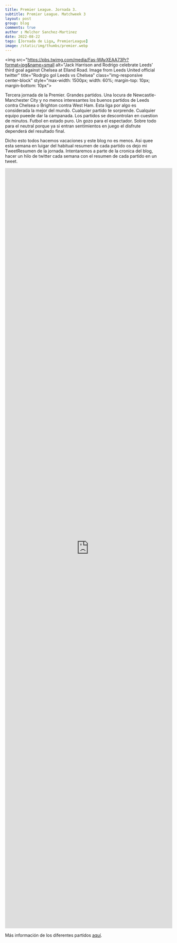 ```yaml
---
title: Premier League. Jornada 3.
subtitle: Premier League. Matchweek 3
layout: post
group: blog
comments: true
author : Melchor Sanchez-Martinez
date: 2022-08-22
tags: [Jornada de Liga, PremierLeague]
image: /static/img/thumbs/premier.webp
---
```

<img  src="https://pbs.twimg.com/media/Fas-WAyXEAA73Pr?format=jpg&name=small alt="Jack Harrison and Rodrigo celebrate Leeds’ third goal against Chelsea at Elland Road. Image from Leeds United official twitter" title="Rodrgio gol Leeds vs Chelsea" class="img-responsive center-block" style="max-width: 1500px; width: 60%; margin-top: 10px; margin-bottom: 10px">

<!-- excerpt-start -->

Tercera jornada de la Premier. Grandes partidos. Una locura de Newcastle-Manchester City y no menos interesantes los buenos partidos de Leeds contra Chelsea o Brighton contra West Ham. Esta liga por algo es considerada la mejor del mundo. Cualquier partido te sorprende. Cualquier equipo pueede dar la campanada. Los partidos se descontrolan en cuestion de minutos. Futbol en estado puro. Un gozo para el espectador. Sobre todo para el neutral porque ya si entran sentimientos en juego el disfrute dependerá del resultado final.

Dicho esto todos hacemos vacaciones y este blog no es menos. Asi quee esta semana en luigar del habitual resumen de cada partido os dejo mi TweetResumen de la jornada. Intentaremos a parte de la cronica del blog, hacer un hilo de twitter cada semana con el resumen de cada partido en un tweet.

<div style="text-align:center;"><iframe border=0 frameborder=0 height=2500 width=550 class="responsive-iframe center-block"
 src="https://twitframe.com/show?url=https://twitter.com/futbolresumen22/status/1560983325925429248"></iframe></div>

Más información de los diferentes partidos [aquí](https://www.google.com/search?rlz=1C1CHBD_esES802ES802&q=premier+resultados&spell=1&sa=X&ved=2ahUKEwi98q678bT5AhWshM4BHTZgA1sQBSgAegQIARA4&biw=1163&bih=626&dpr=1.65#sie=lg;/g/11pz7zbpnb;2;/m/02_tc;mt;fp;1;;).
